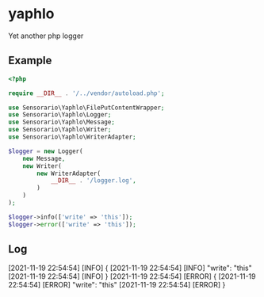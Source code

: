 # yaphlo

Yet another php logger

## Example

```php
<?php

require __DIR__ . '/../vendor/autoload.php';

use Sensorario\Yaphlo\FilePutContentWrapper;
use Sensorario\Yaphlo\Logger;
use Sensorario\Yaphlo\Message;
use Sensorario\Yaphlo\Writer;
use Sensorario\Yaphlo\WriterAdapter;

$logger = new Logger(
    new Message,
    new Writer(
        new WriterAdapter(
            __DIR__ . '/logger.log',
        )
    )
);

$logger->info(['write' => 'this']);
$logger->error(['write' => 'this']);
```

## Log

[2021-11-19 22:54:54] [INFO] {
[2021-11-19 22:54:54] [INFO]     "write": "this"
[2021-11-19 22:54:54] [INFO] }
[2021-11-19 22:54:54] [ERROR] {
[2021-11-19 22:54:54] [ERROR]     "write": "this"
[2021-11-19 22:54:54] [ERROR] }
